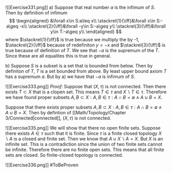 ![[Exercise331.png]]
a) Suppose that real number $a$ is the infimum of $S$. Then by definition of infimum 
$$
\begin{aligned}
&\forall x\in S:a\leq x\\
\stackrel{1}{\iff}&\forall x\in S:-a\geq -x\\
\stackrel{2}{\iff}&\forall -y\in S:-a\geq y\\
\stackrel{3}{\iff}&\forall y\in T:-a\geq y\\
\end{aligned}
$$
where $\stackrel{1}{\iff}$ is true because we multiply the by -1, $\stackrel{2}{\iff}$ because of redefiniton $y=-x$ and $\stackrel{3}{\iff}$ is true because of definition of $T$. We see that $-a$ is the supremum of the $T$. Since these are all equalites this is true in general. 

b) Suppose $S$ is a subset is a set that is bounded from below. Then by definiton of $T$, $T$ is a set bounded from above. By least upper bound axiom $T$ has a supremum $a$. But by a) we have that $-a$ is infimum of $S$.


![[Exercise333.png]]
*Proof:* Suppose that $(X,\tau)$ is not connected. Then there exists $T\subset X$ that is a clopen set. This means $T\in \tau$ and $X\backslash T\in \tau$. Therefore we have found proper subsets $A,B\subset X: A,B\in\tau: A\cap B = \emptyset\land A\cup B= X$.

Suppose that there exists proper subsets $A,B\subset X: A,B\in\tau : A\cap B=\emptyset\land A\cup B= X$. Then by defintion of [[Math/Topology/Chapter 3/Connected|connected]], $(X,\tau)$ is not connected.


![[Exercise335.png]]
We will show that there no open finite sets. Suppose there exists $A\in\tau$ such that it is finite. Since $\tau$ is a finite closed topology $X\backslash A$ is a closed and finite set. Then we know that $A\cup X\backslash A = X$. But $X$ is an infinite set. This is a contradiction since the union of two finite sets cannot be infinite. Therefore there are no finite open sets. This means that all finite sets are closed. So finite-closed topology is connected.

![[Exercise336.png]]
#ToBeProven 